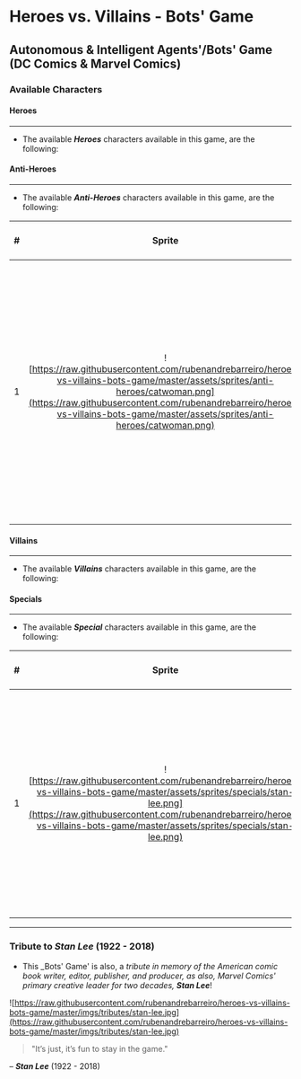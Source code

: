 # Heroes vs. Villains - Bots' Game
## Autonomous & Intelligent Agents'/Bots' Game (DC Comics & Marvel Comics)

### Available Characters

#### Heroes

***

* The available **_Heroes_** characters available in this game, are the following:


#### Anti-Heroes

***

* The available **_Anti-Heroes_** characters available in this game, are the following:

| #  | Sprite  | Name      | Stamina [0-100] | Wisdom [0-100] | Strength [0-100]  | Velocity [0-100]   | Description |
|:--:|:-------:|:---------:|:-------:|:------------:|:-------:|:-------:|:-----------:|
| 1  | ![https://raw.githubusercontent.com/rubenandrebarreiro/heroes-vs-villains-bots-game/master/assets/sprites/anti-heroes/catwoman.png](https://raw.githubusercontent.com/rubenandrebarreiro/heroes-vs-villains-bots-game/master/assets/sprites/anti-heroes/catwoman.png)       | **_Catwoman_**  | **Lvl.:** ````40```` [![stamina](http://progressed.io/bar/40)](https://github.com/rubenandrebarreiro/heroes-vs-villains-bots-game/)       | **Lvl.:** ````70```` [![wisdom](http://progressed.io/bar/70)](https://github.com/rubenandrebarreiro/heroes-vs-villains-bots-game/)          | **Lvl.:** ````30```` [![strength](http://progressed.io/bar/30)](https://github.com/rubenandrebarreiro/heroes-vs-villains-bots-game/)     | **Lvl.:** ````40```` [![velocity](http://progressed.io/bar/40)](https://github.com/rubenandrebarreiro/heroes-vs-villains-bots-game/)      | ```` Gotham City burglar who typically wears a tight, one-piece outfit and uses a bullwhip for a weapon. She was originally characterized as a supervillain and adversary of Batman, but she has been featured in a series since the 1990s which portrays her as an antiheroine, often doing the wrong things for the right reasons! ```` |

#### Villains

***

* The available **_Villains_** characters available in this game, are the following:

#### Specials

***

* The available **_Special_** characters available in this game, are the following:

| #  | Sprite  | Name      | Stamina [0-100] | Wisdom [0-100] | Strength [0-100]   | Velocity [0-100]   | Description |
|:--:|:-------:|:---------:|:-------:|:------------:|:-------:|:-------:|:-----------:|
| 1  | ![https://raw.githubusercontent.com/rubenandrebarreiro/heroes-vs-villains-bots-game/master/assets/sprites/specials/stan-lee.png](https://raw.githubusercontent.com/rubenandrebarreiro/heroes-vs-villains-bots-game/master/assets/sprites/specials/stan-lee.png)       | **_Stan Lee_**  | N/A     | N/A          | N/A     | N/A      | ```` The Marvel Comics' primary creative leader. He's also known, in this game, as the "Creator". This special character have powers similar to a God and can end the game, at anytime, causing the redemption or destruction of the world! ```` |

***

### Tribute to _Stan Lee_ (1922 - 2018)

* This _Bots' Game' is also, a _tribute in memory of the American comic book writer, editor, publisher, and producer, as also, Marvel Comics' primary creative leader for two decades, **Stan Lee**_!

![https://raw.githubusercontent.com/rubenandrebarreiro/heroes-vs-villains-bots-game/master/imgs/tributes/stan-lee.jpg](https://raw.githubusercontent.com/rubenandrebarreiro/heroes-vs-villains-bots-game/master/imgs/tributes/stan-lee.jpg)

> "It’s just, it’s fun to stay in the game."

– **_Stan Lee_** (1922 - 2018)
